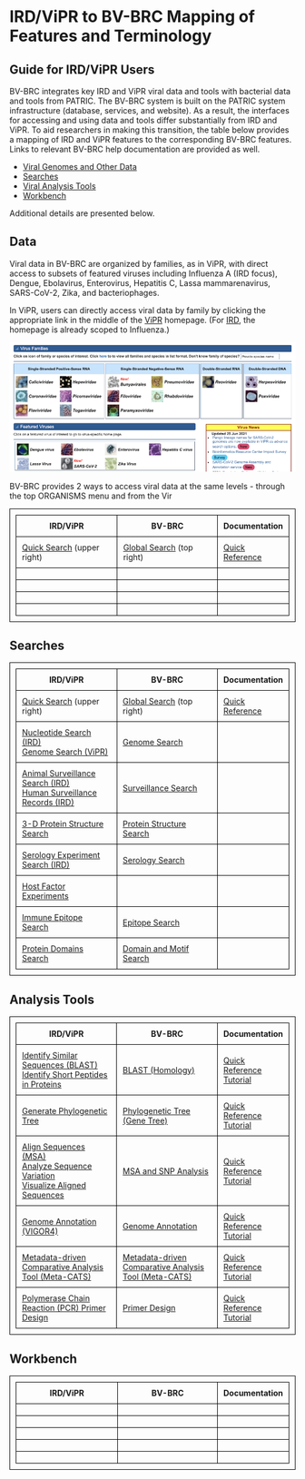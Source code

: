 <style>
table, th, td {
  border: 1px solid black;
  border-collapse: collapse;
  padding: 10px;
}
</style>

# IRD/ViPR to BV-BRC Mapping of Features and Terminology
## Guide for IRD/ViPR Users

BV-BRC integrates key IRD and ViPR viral data and tools with bacterial data and tools from PATRIC. The BV-BRC system is built on the PATRIC system infrastructure (database, services, and website). As a result, the interfaces for accessing and using data and tools differ substantially from IRD and ViPR. To aid researchers in making this transition, the table below provides a mapping of IRD and ViPR features to the corresponding BV-BRC features. Links to relevant BV-BRC help documentation are provided as well.

* [Viral Genomes and Other Data](#data)
* [Searches](#searches)
* [Viral Analysis Tools](#tools)
* [Workbench](#workbench)

Additional details are presented below. 

<a name="data"></a>
## Data

Viral data in BV-BRC are organized by families, as in ViPR, with direct access to subsets of featured viruses including Influenza A (IRD focus), Dengue, Ebolavirus, Enterovirus, Hepatitis C, Lassa mammarenavirus, SARS-CoV-2, Zika, and bacteriophages.

In ViPR, users can directly access viral data by family by clicking the appropriate link in the middle of the [ViPR](https://www.viprbrc.org/brc/home.spg?decorator=vipr) homepage. (For [IRD](https://www.fludb.org/brc/home.spg?decorator=influenza), the homepage is already scoped to Influenza.) 

![ViPR homepage](./images/vipr_homepage_families.png)

BV-BRC provides 2 ways to access viral data at the same levels - through the top ORGANISMS menu and from the Vir


<table style="width:100%">
  <tr>
    <th style="width:40%">IRD/ViPR</th>
    <th style="width:40%">BV-BRC</th>
    <th style="width:20%">Documentation</th>
  </tr>
 <tr>
    <td>
      <a href="https://www.fludb.org/brc/search_landing.spg?decorator=influenza">Quick Search</a> (upper right)
    </td>
    <td><a href="https://beta.bv-brc.org/view/Taxonomy/10239">Global Search</a> (top right)</td>
    <td><a href="../quick_references/global_search.html">Quick Reference</a></td>
  </tr>
  <tr>
    <td></td>
    <td></td>
    <td></td>
  </tr>
  <tr>
    <td></td>
    <td></td>
    <td></td>
  </tr>
  <tr>
    <td></td>
    <td></td>
    <td></td>
  </tr>
  <tr>
    <td></td>
    <td></td>
    <td></td>
  </tr>
</table>


<a name="searches"></a>
## Searches

<table style="width:100%">
  <tr>
    <th style="width:40%">IRD/ViPR</th>
    <th style="width:40%">BV-BRC</th>
    <th style="width:20%">Documentation</th>
  </tr>
 <tr>
    <td>
      <a href="https://www.fludb.org/brc/search_landing.spg?decorator=influenza">Quick Search</a> (upper right)
    </td>
    <td><a href="https://beta.bv-brc.org/view/Taxonomy/10239">Global Search</a> (top right)</td>
    <td><a href="../quick_references/global_search.html">Quick Reference</a></td>
  </tr>
  <tr>
    <td>
      <a href="https://www.fludb.org/brc/influenza_sequence_search_segment_display.spg?method=ShowCleanSearch&decorator=influenza">Nucleotide Search (IRD)</a><br>
      <a href="https://www.fludb.org/brc/influenza_sequence_search_segment_display.spg?method=ShowCleanSearch&decorator=influenza">Genome Search (ViPR)</a>
    </td>
    <td><a href="https://beta.bv-brc.org/searches/GenomeSearch">Genome Search</a></td>
    <td></td>
  </tr>
  <tr>
    <td>
      <a href="https://www.fludb.org/brc/influenza_surveillanceRecord_search.spg?method=ShowCleanSearch&decorator=influenza">Animal Surveillance Search (IRD)</a><br>
      <a href="https://www.fludb.org/brc/influenza_humanSurveillanceData_search.spg?method=ShowCleanSearch&decorator=influenza">Human Surveillance Records (IRD)</a>
    </td>
    <td><a href="https://beta.bv-brc.org/searches/SurveillanceSearch">Surveillance Search</a></td>
    <td></td>
  </tr>
  <tr>
    <td><a href="https://www.fludb.org/brc/influenza_surveillanceRecord_search.spg?method=ShowCleanSearch&decorator=influenza">3-D Protein Structure Search</a></td>
    <td><a href="https://beta.bv-brc.org/searches/ProteinStructureSearch">Protein Structure Search</a></td>
    <td></td>
  </tr>
  <! --- Insert Anti-Viral Drugs Search when available --->
  <tr>
    <td><a href="https://www.fludb.org/brc/serology_experiment_search.spg?method=ShowCleanSearch&decorator=influenza">Serology Experiment Search (IRD)</a></td>
    <td><a href="https://beta.bv-brc.org/searches/SerologySearch">Serology Search</a></td>
    <td></td>
  </tr>
  <tr>
    <td><a href="https://www.fludb.org/brc/hostFactorExperiments.spg?method=SubmitForm&decorator=influenza&navRoot=true">Host Factor Experiments</a></td>
    <td></td>
    <td></td>
  </tr>
  <tr>
    <td><a href="https://www.fludb.org/brc/influenza_epitope_search.spg?method=ShowCleanSearch&decorator=influenza">Immune Epitope Search</a></td>
    <td><a href="https://beta.bv-brc.org/searches/EpitopeSearch">Epitope Search</a></td>
    <td></td>
  </tr>
  <! --- Insert Phenotypes Search if/when available --->
  <! --- Insert PCR Primer Probe Search if/when available --->
  <! --- Insert Sequence Feature Variant Type Search if/when available --->
  <! --- Insert Human Clinical Studies Search if/when available --->
  <! --- Insert ORFeome Plasmid Data Search if/when available --->
  <tr>
    <td><a href="https://www.viprbrc.org/brc/vipr_virusDomain_search.spg?method=ShowCleanSearch&decorator=corona">Protein Domains Search</a></td>
    <td><a href="https://beta.bv-brc.org/searches/ProteinFeatureSearch">Domain and Motif Search</a></td>
    <td></td>
  </tr>
</table>

<a name="tools"></a>
## Analysis Tools

<table style="width:100%">
  <tr>
    <th style="width:40%">IRD/ViPR</th>
    <th style="width:40%">BV-BRC</th>
    <th style="width:20%">Documentation</th>
  </tr>
  <tr>
    <td>
      <a href="https://www.fludb.org/brc/blast.spg?method=ShowCleanInputPage&decorator=influenza">Identify Similar Sequences (BLAST)</a><br>
      <a href="https://www.fludb.org/brc/sssearch.spg?method=ShowCleanInputPage&decorator=influenza&preSelectDB=true">Identify Short Peptides in Proteins</a>
    </td>
    <td><a href="https://beta.bv-brc.org/app/Homology">BLAST (Homology)</a></td>
    <td>
      <a href="../quick_references/services/blast.html">Quick Reference</a><br>
      <a href="../tutorial/blast/blast.html">Tutorial</a>
    </td>  
  </tr>
  <tr>
    <td><a href="https://www.fludb.org/brc/tree.spg?method=ShowCleanInputPage&decorator=influenza">Generate Phylogenetic Tree</a></td>
    <td><a href="">Phylogenetic Tree (Gene Tree)</a></td>
    <td>
      <a href="../quick_references/services/genetree.html">Quick Reference</a><br>
      <a href="../tutorial/genetree/genetree.html">Tutorial</a>
    </td>  
  </tr>
  <tr>
    <td>
      <a href="https://www.fludb.org/brc/msa.spg?method=ShowCleanInputPage&decorator=influenza">Align Sequences (MSA)</a><br>
      <a href="https://www.fludb.org/brc/snpAnalysis.spg?method=ShowCleanInputPage&decorator=influenza">Analyze Sequence Variation</a><br>
      <a href="https://www.fludb.org/brc/jalviewUsingFasta.spg?method=ShowCleanInputPage&decorator=influenza">Visualize Aligned Sequences</a>
    </td>
    <td><a href="https://beta.bv-brc.org/app/MSA">MSA and SNP Analysis</a></td>
    <td>
      <a href="../quick_references/services/msa_snp_variation_service.html">Quick Reference</a><br>
      <a href="../tutorial/msa_snp_variation/msa_snp_variation.html">Tutorial</a>
    </td>  
  </tr>
  <tr>
    <td><a href="https://www.viprbrc.org/brc/vigorAnnotator.spg?method=ShowCleanInputPage&decorator=corona">Genome Annotation (VIGOR4)</a></td>
    <td><a href="https://beta.bv-brc.org/app/Annotation">Genome Annotation</a></td>
    <td>
      <a href="../quick_references/services/genome_annotation_service.html">Quick Reference</a><br>
      <a href="../tutorial/genome_annotation/genome_annotation.html">Tutorial</a>
    </td>  
  </tr>
  <tr>
    <td><a href="https://www.fludb.org/brc/mgc.spg?method=ShowCleanInputPage&selectionContext={selectionContext}&decorator=influenza">Metadata-driven Comparative Analysis Tool (Meta-CATS)</a></td>
    <td><a href="https://beta.bv-brc.org/app/MetaCATS">Metadata-driven Comparative Analysis Tool (Meta-CATS)</a></td>
    <td>
      <a href="../quick_references/services/metacats.html">Quick Reference</a><br>
      <a href="../tutorial/metacats/metacats.html">Tutorial</a>
    </td>  
  </tr>
  <tr>
    <td><a href="https://www.fludb.org/brc/primer3.spg?method=ShowCleanInputPage&decorator=influenza">Polymerase Chain Reaction (PCR) Primer Design</a></td>
    <td><a href="https://beta.bv-brc.org/app/PrimerDesign">Primer Design</a></td>
    <td>
      <a href="../quick_references/services/primer_design_service.html">Quick Reference</a><br>
      <a href="../tutorial/primer_design/primer_design.html">Tutorial</a>
    </td>  
  </tr>
</table>  


<a name="workbench"></a>
## Workbench

<table style="width:100%">
  <tr>
    <th style="width:40%">IRD/ViPR</th>
    <th style="width:40%">BV-BRC</th>
    <th style="width:20%">Documentation</th>
  </tr>  
  <tr>
    <td></td>
    <td></td>
    <td></td>
  </tr>
  <tr>
    <td></td>
    <td></td>
    <td></td>
  </tr>
  <tr>
    <td></td>
    <td></td>
    <td></td>
  </tr>
  <tr>
    <td></td>
    <td></td>
    <td></td>
  </tr>
  <tr>
    <td></td>
    <td></td>
    <td></td>
  </tr>
</table>